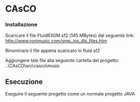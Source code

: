 # CAsCO

### Installazione

Scaricare il file FluidR3GM.sf2 (145 MBytes) dal seguente link: http://www.ronimusic.com/smp_ios_dls_files.htm

Rinominare il file appena scaricato in fluid.sf2

Aggiungere tale file alla seguente cartella del progetto: ..\CAsCO\src\casco\music

## Esecuzione

Eseguire il seguente progetto come un normale progetto JAVA
